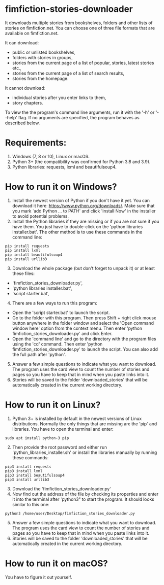 # fimfiction-stories-downloader
It downloads multiple stories from bookshelves, folders and other lists of stories on fimfiction.net. You can choose one of three file formats that are available on fimfiction.net.

It can download:
- public or unlisted bookshelves,
- folders with stories in groups,
- stories from the current page of a list of popular, stories, latest stories etc.,
- stories from the current page of a list of search results,
- stories from the homepage.

It cannot download:
- individual stories after you enter links to them,
- story chapters.

To view the the program's command line arguments, run it with the '-h' or '--help' flag. If no arguments are specified, the program behaves as described below.

# Requirements:
1. Windows (7, 8 or 10), Linux or macOS.
2. Python 3+ (the compatibility was confirmed for Python 3.8 and 3.9).
3. Python libraries: requests, lxml and beautifulsoup4.

# How to run it on Windows?
1. Install the newest version of Python if you don't have it yet. You can download it here: https://www.python.org/downloads/. Make sure that you mark 'add Python ... to PATH' and click 'Install Now' in the installer to avoid potential problems.
2. Install the Python libraries if they are missing or if you are not sure if you have them. You just have to double-click on the 'python libraries installer.bat'. The other method is to use these commands in the command line:
```
pip install requests
pip install lxml
pip install beautifulsoup4
pip install urllib3
```
3. Download the whole package (but don't forget to unpack it) or at least these files:
- 'fimfiction_stories_downloader.py',
- 'python libraries installer.bat',
- 'script starter.bat',
4. There are a few ways to run this program:
- Open the 'script starter.bat' to launch the script.
- Go to the folder with this program. Then press Shift + right click mouse button anywhere in the folder window and select the 'Open command window here' option from the context menu. Then enter 'python fimfiction_stories_downloader.py' and click Enter.
- Open the 'command line' and go to the directory with the program files using the 'cd' command. Then enter 'python fimfiction_stories_downloader.py' to launch the script. You can also add the full path after 'python'.
5. Answer a few simple questions to indicate what you want to download. The program uses the card view to count the number of stories and pages so you have to keep that in mind when you paste links into it.
6. Stories will be saved to the folder 'downloaded_stories' that will be automatically created in the current working directory.

# How to run it on Linux?
1. Python 3+ is installed by default in the newest versions of Linux distributions. Normally the only things that are missing are the 'pip' and libraries. You have to open the terminal and enter:
```
sudo apt install python-3 pip
```
2. Then provide the root password and either run 'python_libraries_installer.sh' or install the libraries manually by running these commands:
```
pip3 install requests
pip3 install lxml
pip3 install beautifulsoup4
pip3 install urllib3
```
3. Download the 'fimfiction_stories_downloader.py'
4. Now find out the address of the file by checking its properties and enter it into the terminal after 'python3" to start the program. It should looks similar to this one:
```
python3 /home/user/Desktop/fimfiction_stories_downloader.py
```
5. Answer a few simple questions to indicate what you want to download. The program uses the card view to count the number of stories and pages so you have to keep that in mind when you paste links into it.
6. Stories will be saved to the folder 'downloaded_stories' that will be automatically created in the current working directory.

# How to run it on macOS?
You have to figure it out yourself.
